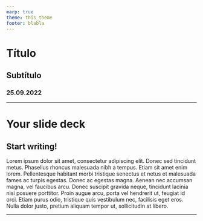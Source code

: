 ```yaml
---
marp: true
theme: this_theme
footer: blabla
---
```


<!-- _class: lead -->

# Título
## Subtítulo
### 25.09.2022

---

# Your slide deck
## Start writing!

Lorem ipsum dolor sit amet, consectetur adipiscing elit. Donec sed tincidunt metus. Phasellus rhoncus malesuada nibh a tempus. Etiam sit amet enim lorem. Pellentesque habitant morbi tristique senectus et netus et malesuada fames ac turpis egestas. Donec ac egestas magna. Aenean nec accumsan magna, vel faucibus arcu. Donec suscipit gravida neque, tincidunt lacinia nisi posuere porttitor. Proin augue arcu, porta vel hendrerit ut, feugiat id orci. Etiam purus odio, tristique quis vestibulum nec, facilisis eget eros. Nulla dolor justo, pretium aliquam tempor ut, sollicitudin at libero. 

---

###### 